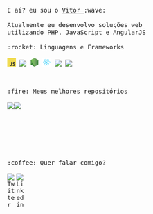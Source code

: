<p>
  <samp>
     E aí? eu sou o <a href="https://www.linkedin.com/in/vitor-serrano/"> Vitor </a> :wave:
    <br />
    <br />Atualmente eu desenvolvo soluções web
    <br />utilizando PHP, JavaScript e AngularJS
    <br />
    <br />
    :rocket: Linguagens e Frameworks
    <br />
    <br /><code><img height="20" src="https://raw.githubusercontent.com/github/explore/80688e429a7d4ef2fca1e82350fe8e3517d3494d/topics/javascript/javascript.png"></code>
    <code><img height="20" src="https://user-images.githubusercontent.com/51726945/87152548-4d851a00-c28c-11ea-9f39-5a799361f051.png"></code>
    <code><img height="20" src="https://raw.githubusercontent.com/github/explore/80688e429a7d4ef2fca1e82350fe8e3517d3494d/topics/nodejs/nodejs.png"></code>
    <code><img height="20" src="https://raw.githubusercontent.com/github/explore/80688e429a7d4ef2fca1e82350fe8e3517d3494d/topics/react/react.png"></code>               <code><img height="20" src="https://user-images.githubusercontent.com/51726945/87152893-e7e55d80-c28c-11ea-8f0e-401da92bcdad.png"></code>
    <code><img height="20" src="https://user-images.githubusercontent.com/51726945/87152732-9ccb4a80-c28c-11ea-8868-09cacaa16dc6.png"></code>
  </samp>
</p>
<br>
<p>
  <samp>
    :fire: Meus melhores repositórios
    <br />
    <br />
    <a href="https://github.com/vitorserrano/ecoleta">
      <img align="left" src="https://github-readme-stats.anuraghazra1.vercel.app/api/pin/?username=vitorserrano&repo=ecoleta&title_color=fff&icon_color=79ff97&text_color=9f9f9f&bg_color=151515" />
    </a>
    <a href="https://github.com/vitorserrano/coronadev">
      <img align="left" src="https://github-readme-stats.anuraghazra1.vercel.app/api/pin/?username=vitorserrano&repo=coronadev&title_color=fff&icon_color=79ff97&text_color=9f9f9f&bg_color=151515" />
    </a>
    <br />
    <br />
    <br />
    <br />
  </samp>
</p>
<br>
<br>
<p>
  <samp>
     :coffee: Quer falar comigo?
    <br />
    <br />
    <a href="https://twitter.com/virtuzera">
      <img align="left" alt="Twitter" width="21px" src="https://raw.githubusercontent.com/anuraghazra/anuraghazra/master/assets/twitter.svg" />
    </a>
    <a href="https://www.linkedin.com/in/vitor-serrano/">
      <img align="left" alt="Linkedin" width="21px" src="https://user-images.githubusercontent.com/51726945/87342987-8c340200-c522-11ea-941d-b00a2254696a.png" />
    </a>
  </samp>
</p>
